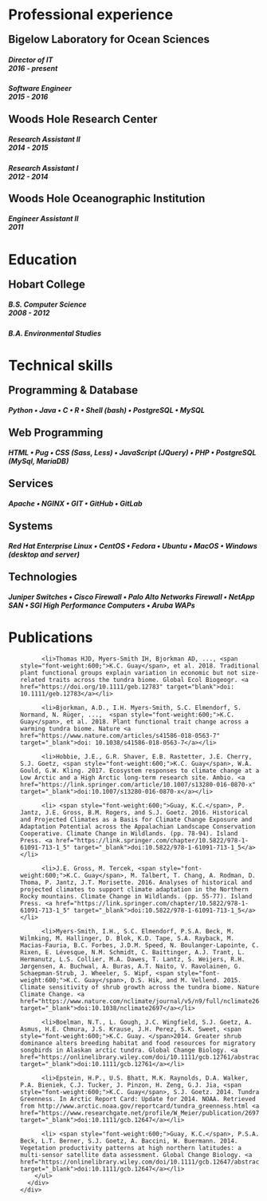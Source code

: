 #  

<style>
  .bot-marg-10 {
    margin-bottom: 0px !important;
  }
  h2 {
    margin-top: 20px !important;
  }
</style>

<div class="resume">
  <div class="row">
    <div class="col-lg-12"><a name="experience"></a>
      <h1>Professional experience</h1>
    </div>
    <div class="col-lg-12">
      <h2>Bigelow Laboratory for Ocean Sciences</h2>
      <h5 class="position">Director of IT
        <div class="pull-right">2016 - present</div>
      </h5>
      <h5 class="position">Software Engineer
        <div class="pull-right">2015 - 2016</div>
      </h5>
      <h2>Woods Hole Research Center</h2>
      <h5 class="position">Research Assistant II
        <div class="pull-right">2014 - 2015</div>
      </h5>
      <h5 class="position">Research Assistant I
        <div class="pull-right">2012 - 2014</div>
      </h5>
      <h2>Woods Hole Oceanographic Institution</h2>
      <h5 class="position">Engineer Assistant II
        <div class="pull-right">2011</div>
      </h5>
    </div>
  </div>
  <div class="row">
    <div class="col-lg-12"><a name="experience"></a>
      <h1>Education</h1>
    </div>
    <div class="col-lg-12">
      <h2>Hobart College</h2>
      <h5 class="position">B.S. Computer Science
        <div class="pull-right">2008 - 2012</div>
      </h5>
      <h5 class="position">B.A. Environmental Studies</h5>
    </div>
  </div>
  <div class="row">
    <div class="col-lg-12"><a name="experience"></a>
      <h1>Technical skills</h1>
    </div>
    <div class="col-lg-12">
      <h2>Programming & Database</h2>
      <h5>Python &bull; Java &bull; C &bull; R &bull; Shell (bash) &bull; PostgreSQL &bull; MySQL</h5>
      <h2>Web Programming</h2>
      <h5>HTML &bull; Pug &bull; CSS (Sass, Less) &bull; JavaScript (JQuery) &bull; PHP &bull; PostgreSQL (MySql, MariaDB)</h5>
      <h2>Services</h2>
      <h5>Apache &bull; NGINX &bull; GIT &bull; GitHub &bull; GitLab</h5>
      <h2>Systems</h2>
      <h5>Red Hat Enterprise Linux &bull; CentOS &bull; Fedora &bull; Ubuntu &bull; MacOS &bull; Windows (desktop and server)</h5>
      <h2>Technologies</h2>
      <h5>Juniper Switches &bull; Cisco Firewall &bull; Palo Alto Networks Firewall &bull; NetApp SAN &bull; SGI High Performance Computers &bull; Aruba WAPs</h5>
    </div>
  </div>
  <div class="row">
    <div class="col-lg-12"><a name="experience"></a>
      <h1>Publications</h1>
    </div>
    <div class="col-lg-12">
      <div style="word-wrap:break-word;" class="section">
        <ul class="pubs">
          
          <li>Thomas HJD, Myers‐Smith IH, Bjorkman AD, ..., <span style="font-weight:600;">K.C. Guay</span>, et al. 2018. Traditional plant functional groups explain variation in economic but not size‐related traits across the tundra biome. Global Ecol Biogeogr. <a href="https://doi.org/10.1111/geb.12783" target="blank">doi: 10.1111/geb.12783</a></li>
          
          <li>Bjorkman, A.D., I.H. Myers-Smith, S.C. Elmendorf, S. Normand, N. Rüger, ...,  <span style="font-weight:600;">K.C. Guay</span>, et al. 2018. Plant functional trait change across a warming tundra biome. Nature <a href="https://www.nature.com/articles/s41586-018-0563-7" target="_blank">doi: 10.1038/s41586-018-0563-7</a></li>

          <li>Hobbie, J.E., G.R. Shaver, E.B. Rastetter, J.E. Cherry, S.J. Goetz, <span style="font-weight:600;">K.C. Guay</span>, W.A. Gould, G.W. Kling. 2017. Ecosystem responses to climate change at a Low Arctic and a High Arctic long-term research site. Ambio. <a href="https://link.springer.com/article/10.1007/s13280-016-0870-x" target="_blank">doi:10.1007/s13280-016-0870-x</a></li>

          <li> <span style="font-weight:600;">Guay, K.C.</span>, P. Jantz, J.E. Gross, B.M. Rogers, and S.J. Goetz. 2016. Historical and Projected Climates as a Basis for Climate Change Exposure and Adaptation Potential across the Appalachian Landscape Conservation Cooperative. Climate Change in Wildlands. (pp. 78-94). Island Press. <a href="https://link.springer.com/chapter/10.5822/978-1-61091-713-1_5" target="_blank">doi:10.5822/978-1-61091-713-1_5</a></li>
          
          <li>J.E. Gross, M. Tercek, <span style="font-weight:600;">K.C. Guay</span>, M. Talbert, T. Chang, A. Rodman, D. Thoma, P. Jantz, J.T. Morisette. 2016. Analyses of historical and projected climates to support climate adaptation in the Northern Rocky mountains. Climate Change in Wildlands. (pp. 55-77). Island Press. <a href="https://link.springer.com/chapter/10.5822/978-1-61091-713-1_5" target="_blank">doi:10.5822/978-1-61091-713-1_5</a></li>

          <li>Myers-Smith, I.H., S.C. Elmendorf, P.S.A. Beck, M. Wilmking, M. Hallinger, D. Blok, K.D. Tape, S.A. Rayback, M. Macias-Fauria, B.C. Forbes, J.D.M. Speed, N. Boulanger-Lapointe, C. Rixen, E. Lévesque, N.M. Schmidt, C. Baittinger, A.J. Trant, L. Hermanutz, L.S. Collier, M.A. Dawes, T. Lantz, S. Weijers, R.H. Jørgensen, A. Buchwal, A. Buras, A.T. Naito, V. Ravolainen, G. Schaepman-Strub, J. Wheeler, S. Wipf, <span style="font-weight:600;">K.C. Guay</span>, D.S. Hik, and M. Vellend. 2015. Climate sensitivity of shrub growth across the tundra biome. Nature Climate Change. <a href="https://www.nature.com/nclimate/journal/v5/n9/full/nclimate2697.html" target="_blank">doi:10.1038/nclimate2697</a></li>

          <li>Boelman, N.T., L. Gough, J.C. Wingfield, S.J. Goetz, A. Asmus, H.E. Chmura, J.S. Krause, J.H. Perez, S.K. Sweet, <span style="font-weight:600;">K.C. Guay. </span>2014. Greater shrub dominance alters breeding habitat and food resources for migratory songbirds in Alaskan arctic tundra. Global Change Biology. <a href="https://onlinelibrary.wiley.com/doi/10.1111/gcb.12761/abstract" target="_blank">doi:10.1111/gcb.12761</a></li>
          
          <li>Epstein, H.P., U.S. Bhatt, M.K. Raynolds, D.A. Walker, P.A. Bieniek, C.J. Tucker, J. Pinzon, H. Zeng, G.J. Jia, <span style="font-weight:600;">K.C. Guay</span>, S.J. Goetz. 2014. Tundra Greenness. In Arctic Report Card: Update for 2014. NOAA. Retrieved from http://www.arctic.noaa.gov/reportcard/tundra_greenness.html <a href="https://www.researchgate.net/profile/W_Meier/publication/269703124_Sea_Ice_in_Arctic_Report_Card_2014/links/5498e5870cf2519f5a1deaa7.pdf" target="_blank">doi:10.1111/gcb.12647</a></li>
          
          <li> <span style="font-weight:600;">Guay, K.C.</span>, P.S.A. Beck, L.T. Berner, S.J. Goetz, A. Baccini, W. Buermann. 2014. Vegetation productivity patterns at high northern latitudes: a multi-sensor satellite data assessment. Global Change Biology. <a href="https://onlinelibrary.wiley.com/doi/10.1111/gcb.12647/abstract" target="_blank">doi:10.1111/gcb.12647</a></li>
        </ul>
      </div>
    </div>
  </div>
</div>